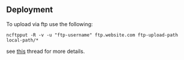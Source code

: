 ## Deployment

To upload via ftp use the following:
```
ncftpput -R -v -u "ftp-username" ftp.website.com ftp-upload-path local-path/*
```

see [this](https://superuser.com/questions/269882/can-i-upload-an-entire-folder-using-ftp) thread for more details.
